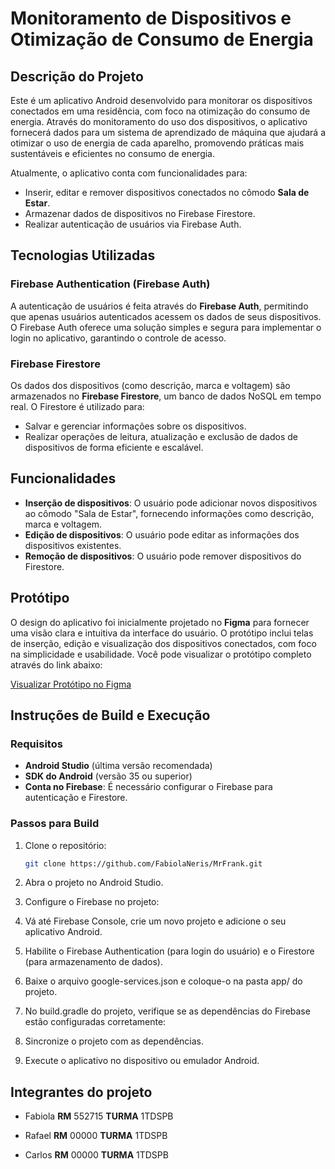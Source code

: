 # Monitoramento de Dispositivos e Otimização de Consumo de Energia

## Descrição do Projeto

Este é um aplicativo Android desenvolvido para monitorar os dispositivos conectados em uma residência, com foco na otimização do consumo de energia. Através do monitoramento do uso dos dispositivos, o aplicativo fornecerá dados para um sistema de aprendizado de máquina que ajudará a otimizar o uso de energia de cada aparelho, promovendo práticas mais sustentáveis e eficientes no consumo de energia.

Atualmente, o aplicativo conta com funcionalidades para:
- Inserir, editar e remover dispositivos conectados no cômodo **Sala de Estar**.
- Armazenar dados de dispositivos no Firebase Firestore.
- Realizar autenticação de usuários via Firebase Auth.

## Tecnologias Utilizadas

### Firebase Authentication (Firebase Auth)
A autenticação de usuários é feita através do **Firebase Auth**, permitindo que apenas usuários autenticados acessem os dados de seus dispositivos. O Firebase Auth oferece uma solução simples e segura para implementar o login no aplicativo, garantindo o controle de acesso.

### Firebase Firestore
Os dados dos dispositivos (como descrição, marca e voltagem) são armazenados no **Firebase Firestore**, um banco de dados NoSQL em tempo real. O Firestore é utilizado para:
- Salvar e gerenciar informações sobre os dispositivos.
- Realizar operações de leitura, atualização e exclusão de dados de dispositivos de forma eficiente e escalável.

## Funcionalidades

- **Inserção de dispositivos**: O usuário pode adicionar novos dispositivos ao cômodo "Sala de Estar", fornecendo informações como descrição, marca e voltagem.
- **Edição de dispositivos**: O usuário pode editar as informações dos dispositivos existentes.
- **Remoção de dispositivos**: O usuário pode remover dispositivos do Firestore.

## Protótipo

O design do aplicativo foi inicialmente projetado no **Figma** para fornecer uma visão clara e intuitiva da interface do usuário. O protótipo inclui telas de inserção, edição e visualização dos dispositivos conectados, com foco na simplicidade e usabilidade. Você pode visualizar o protótipo completo através do link abaixo:

[Visualizar Protótipo no Figma]([https://www.figma.com/proto/XXXXXXXXXXXXXX](https://www.figma.com/design/ABYTiaEOOxR7MyrpSGWMdx/Mr.Frank---energia?node-id=0-1&t=XoZzG0PQHg4okuSE-1))

## Instruções de Build e Execução

### Requisitos
- **Android Studio** (última versão recomendada)
- **SDK do Android** (versão 35 ou superior)
- **Conta no Firebase**: É necessário configurar o Firebase para autenticação e Firestore.

### Passos para Build
1. Clone o repositório:
   ```bash
   git clone https://github.com/FabiolaNeris/MrFrank.git
2. Abra o projeto no Android Studio.

3. Configure o Firebase no projeto:

4. Vá até Firebase Console, crie um novo projeto e adicione o seu aplicativo Android.

5. Habilite o Firebase Authentication (para login do usuário) e o Firestore (para armazenamento de dados).

6. Baixe o arquivo google-services.json e coloque-o na pasta app/ do projeto.

7. No build.gradle do projeto, verifique se as dependências do Firebase estão configuradas corretamente:

8. Sincronize o projeto com as dependências.

9. Execute o aplicativo no dispositivo ou emulador Android.

## Integrantes do projeto
* Fabiola **RM** 552715 **TURMA** 1TDSPB

* Rafael **RM** 00000 **TURMA** 1TDSPB

* Carlos **RM** 00000 **TURMA** 1TDSPB
 
